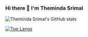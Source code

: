 ### Hi there 👋 I'm Theminda Srimal

![Theminda Srimal's GitHub stats](https://github-readme-stats.vercel.app/api?username=themindasrimal&show_icons=true&theme=blue-green)

[![Top Langs](https://github-readme-stats.vercel.app/api/top-langs/?username=themindasrimal&layout=compact&theme=blue-green)](https://github.com/themindasrimal/github-readme-stats)


